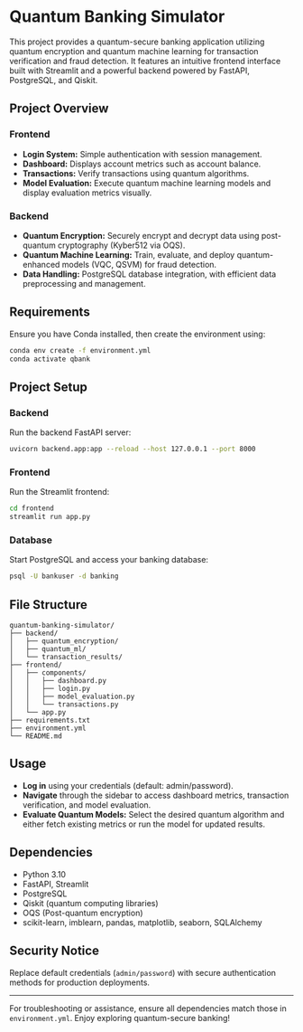 # Quantum Banking Simulator

This project provides a quantum-secure banking application utilizing quantum encryption and quantum machine learning for transaction verification and fraud detection. It features an intuitive frontend interface built with Streamlit and a powerful backend powered by FastAPI, PostgreSQL, and Qiskit.

## Project Overview

### Frontend

* **Login System:** Simple authentication with session management.
* **Dashboard:** Displays account metrics such as account balance.
* **Transactions:** Verify transactions using quantum algorithms.
* **Model Evaluation:** Execute quantum machine learning models and display evaluation metrics visually.

### Backend

* **Quantum Encryption:** Securely encrypt and decrypt data using post-quantum cryptography (Kyber512 via OQS).
* **Quantum Machine Learning:** Train, evaluate, and deploy quantum-enhanced models (VQC, QSVM) for fraud detection.
* **Data Handling:** PostgreSQL database integration, with efficient data preprocessing and management.

## Requirements

Ensure you have Conda installed, then create the environment using:

```bash
conda env create -f environment.yml
conda activate qbank
```

## Project Setup

### Backend

Run the backend FastAPI server:

```bash
uvicorn backend.app:app --reload --host 127.0.0.1 --port 8000
```

### Frontend

Run the Streamlit frontend:

```bash
cd frontend
streamlit run app.py
```

### Database

Start PostgreSQL and access your banking database:

```bash
psql -U bankuser -d banking
```

## File Structure

```
quantum-banking-simulator/
├── backend/
│   ├── quantum_encryption/
│   ├── quantum_ml/
│   └── transaction_results/
├── frontend/
│   ├── components/
│   │   ├── dashboard.py
│   │   ├── login.py
│   │   ├── model_evaluation.py
│   │   └── transactions.py
│   └── app.py
├── requirements.txt
├── environment.yml
└── README.md
```

## Usage

* **Log in** using your credentials (default: admin/password).
* **Navigate** through the sidebar to access dashboard metrics, transaction verification, and model evaluation.
* **Evaluate Quantum Models:** Select the desired quantum algorithm and either fetch existing metrics or run the model for updated results.

## Dependencies

* Python 3.10
* FastAPI, Streamlit
* PostgreSQL
* Qiskit (quantum computing libraries)
* OQS (Post-quantum encryption)
* scikit-learn, imblearn, pandas, matplotlib, seaborn, SQLAlchemy

## Security Notice

Replace default credentials (`admin/password`) with secure authentication methods for production deployments.

---

For troubleshooting or assistance, ensure all dependencies match those in `environment.yml`. Enjoy exploring quantum-secure banking!

